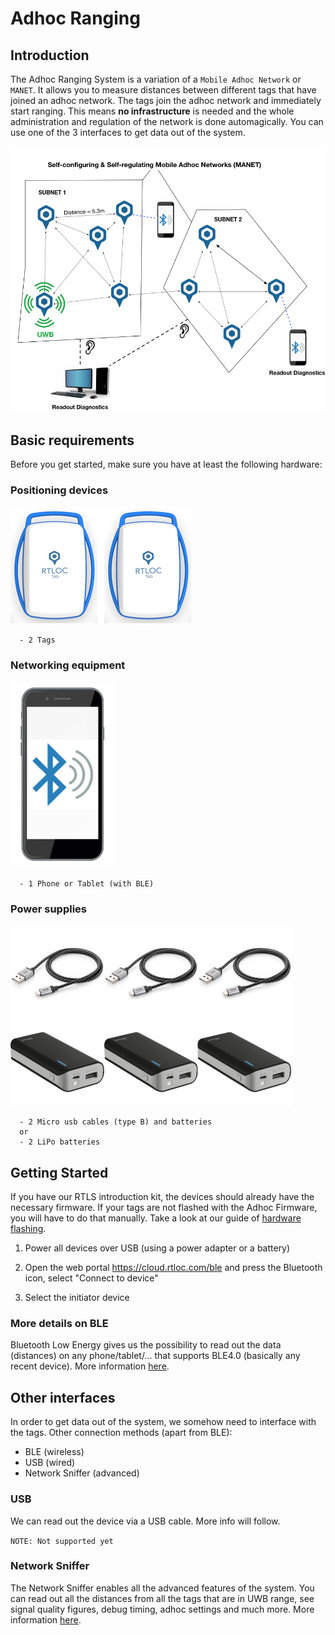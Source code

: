 # Adhoc Ranging

## Introduction
The Adhoc Ranging System is a variation of a `Mobile Adhoc Network` or `MANET`. It allows you to measure distances between different tags that have joined an adhoc network.
The tags join the adhoc network and immediately start ranging. This means **no infrastructure** is needed and the whole administration and regulation of the network is done automagically.
You can use one of the 3 interfaces to get data out of the system.

![adhoc](./img/adhoc.png)

## Basic requirements
Before you get started, make sure you have at least the following hardware:

### Positioning devices
![nodes](./img/adhoc_nodes.png)

```
  - 2 Tags
```

### Networking equipment
![network](./img/adhoc_phone.png)

```
  - 1 Phone or Tablet (with BLE)
```

### Power supplies
  ![power](./img/adhoc_power_supply.png)

```
  - 2 Micro usb cables (type B) and batteries
  or
  - 2 LiPo batteries
```

## Getting Started
If you have our RTLS introduction kit, the devices should already have the necessary firmware.
If your tags are not flashed with the Adhoc Firmware, you will have to do that manually. Take a look at our guide of [hardware flashing](/hardware/flashing/hw_flashing.html).

1. Power all devices over USB (using a power adapter or a battery)

2. Open the web portal https://cloud.rtloc.com/ble and press the Bluetooth icon, select "Connect to device"

3. Select the initiator device

### More details on BLE
Bluetooth Low Energy gives us the possibility to read out the data (distances) on any phone/tablet/... that supports BLE4.0 (basically any recent device).
More information [here](/hardware/hw_interface_ble.html).

## Other interfaces
In order to get data out of the system, we somehow need to interface with the tags. Other connection methods (apart from BLE):
- BLE (wireless)
- USB (wired)
- Network Sniffer (advanced)


### USB
We can read out the device via a USB cable. More info will follow.

`NOTE: Not supported yet`

### Network Sniffer
The Network Sniffer enables all the advanced features of the system.
You can read out all the distances from all the tags that are in UWB range, see signal quality figures, debug timing, adhoc settings and much more.
More information [here](/hardware/hw_interface_sniffer.html).
